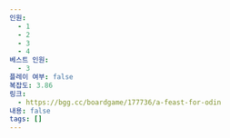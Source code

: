 ```yaml
---
인원:
  - 1
  - 2
  - 3
  - 4
베스트 인원:
  - 3
플레이 여부: false
복잡도: 3.86
링크:
  - https://bgg.cc/boardgame/177736/a-feast-for-odin
내용: false
tags: []
---
```

